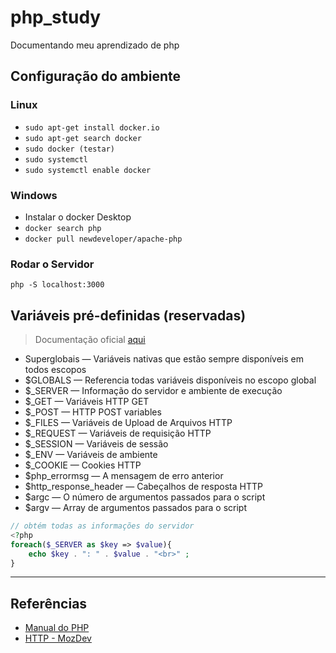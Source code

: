 # php_study
Documentando meu aprendizado de php

## Configuração do ambiente

### Linux 

- `sudo apt-get install docker.io`
- `sudo apt-get search docker`
- `sudo docker (testar)`
- `sudo systemctl`
- `sudo systemctl enable docker`

### Windows

- Instalar o docker Desktop
- `docker search php`
- `docker pull newdeveloper/apache-php`

### Rodar o Servidor

`php -S localhost:3000`

## Variáveis pré-definidas (reservadas)
> Documentação oficial [aqui](https://www.php.net/manual/pt_BR/reserved.variables.php)


- Superglobais — Variáveis nativas que estão sempre disponíveis em todos escopos
- $GLOBALS — Referencia todas variáveis disponíveis no escopo global
- $_SERVER — Informação do servidor e ambiente de execução
- $_GET — Variáveis HTTP GET
- $_POST — HTTP POST variables
- $_FILES — Variáveis de Upload de Arquivos HTTP
- $_REQUEST — Variáveis de requisição HTTP
- $_SESSION — Variáveis de sessão
- $_ENV — Variáveis de ambiente
- $_COOKIE — Cookies HTTP
- $php_errormsg — A mensagem de erro anterior
- $http_response_header — Cabeçalhos de resposta HTTP
- $argc — O número de argumentos passados para o script
- $argv — Array de argumentos passados para o script


```php
// obtém todas as informações do servidor
<?php
foreach($_SERVER as $key => $value){
    echo $key . ": " . $value . "<br>" ;
}
```



-------

## Referências

- [Manual do PHP](https://www.php.net/manual/pt_BR/)
- [HTTP - MozDev](https://developer.mozilla.org/pt-BR/docs/Web/HTTP)